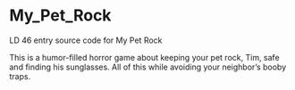 # My_Pet_Rock
LD 46 entry source code for My Pet Rock

This is a humor-filled horror game about keeping your pet rock, Tim, safe and finding his sunglasses. All of this while avoiding your neighbor’s booby traps.
